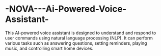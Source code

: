 # -NOVA---Ai-Powered-Voice-Assistant-
This AI-powered voice assistant is designed to understand and respond to user commands using natural language processing (NLP). It can perform various tasks such as answering questions, setting reminders, playing music, and controlling smart home devices.
